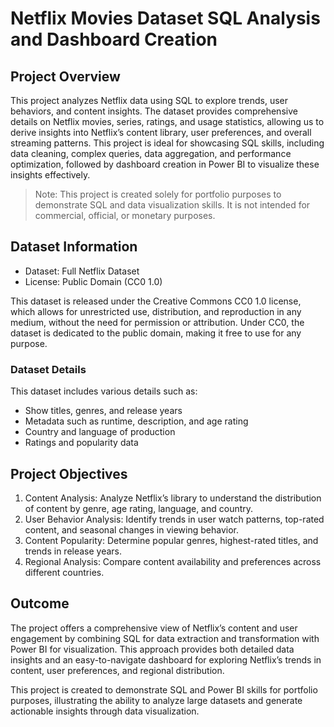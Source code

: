 # Netflix Movies Dataset SQL Analysis and Dashboard Creation

## Project Overview
This project analyzes Netflix data using SQL to explore trends, user behaviors, and content insights. The dataset provides comprehensive details on Netflix movies, series, ratings, and usage statistics, allowing us to derive insights into Netflix’s content library, user preferences, and overall streaming patterns. This project is ideal for showcasing SQL skills, including data cleaning, complex queries, data aggregation, and performance optimization, followed by dashboard creation in Power BI to visualize these insights effectively.

> Note: This project is created solely for portfolio purposes to demonstrate SQL and data visualization skills. It is not intended for commercial, official, or monetary purposes.

## Dataset Information
- Dataset: Full Netflix Dataset
- License: Public Domain (CC0 1.0)

This dataset is released under the Creative Commons CC0 1.0 license, which allows for unrestricted use, distribution, and reproduction in any medium, without the need for permission or attribution. Under CC0, the dataset is dedicated to the public domain, making it free to use for any purpose.

### Dataset Details
This dataset includes various details such as:
- Show titles, genres, and release years
- Metadata such as runtime, description, and age rating
- Country and language of production
- Ratings and popularity data

## Project Objectives
1. Content Analysis: Analyze Netflix’s library to understand the distribution of content by genre, age rating, language, and country.
2. User Behavior Analysis: Identify trends in user watch patterns, top-rated content, and seasonal changes in viewing behavior.
3. Content Popularity: Determine popular genres, highest-rated titles, and trends in release years.
4. Regional Analysis: Compare content availability and preferences across different countries.


## Outcome
The project offers a comprehensive view of Netflix’s content and user engagement by combining SQL for data extraction and transformation with Power BI for visualization. This approach provides both detailed data insights and an easy-to-navigate dashboard for exploring Netflix’s trends in content, user preferences, and regional distribution.

This project is created to demonstrate SQL and Power BI skills for portfolio purposes, illustrating the ability to analyze large datasets and generate actionable insights through data visualization.
